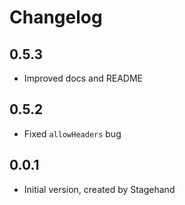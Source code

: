 # Changelog

## 0.5.3

- Improved docs and README

## 0.5.2

- Fixed `allowHeaders` bug

## 0.0.1

- Initial version, created by Stagehand
